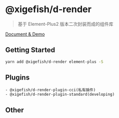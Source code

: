 # @xigefish/d-render

> 基于 Element-Plus2 版本二次封装而成的组件库

[Document & Demo](https://docs.@xigefish/d-render.x-develop.cn)

## Getting Started

```bash
yarn add @xigefish/d-render element-plus -S
```

## Plugins

    - @xigefish/d-render-plugin-cci(私有插件)
    - @xigefish/d-render-plugin-standard(developing)

## Other
